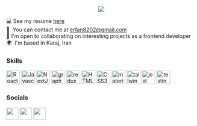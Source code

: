 <p align="center">
<img src="https://readme-typing-svg.herokuapp.com?color=%2336BCF7&lines=Erfan+Pourazizian;Frontend+developer" >
</p>


  :computer:  See my resume  [here](https://cvbuilder.me/Builder/Pdf/fa/Template4/8d4e6b47-1daa-4f2e-8a72-eec8e7f3ea14/MyResume-726[www.cvbuilder.me].pdf)<br/>
  :speech_balloon:  You can contact me at [erfan8202@gmail.com](mailto:erfan8202@gmail.com)<br/>
  🤝  I'm open to collaborating on interesting projects as a frontend developer<br/>
  🌍  I'm based in Karaj, Iran<br/>


                  
### Skills
<p align="left">
 <img
      src="https://raw.githubusercontent.com/danielcranney/readme-generator/main/public/icons/skills/react-colored.svg"
      width="36"
      height="36"
      alt="React"
    />
    <img
      src="https://raw.githubusercontent.com/danielcranney/readme-generator/main/public/icons/skills/javascript-colored.svg"
      width="36"
      height="36"
      alt="Javascript"
    />
    <img
      src="https://raw.githubusercontent.com/danielcranney/readme-generator/main/public/icons/skills/nextjs-colored-dark.svg"
      width="36"
      height="36"
      alt="NextJS"
    />
    <img
      src="https://user-images.githubusercontent.com/91010211/188341906-3114e924-f30e-44ab-9bc9-ed8860be4f81.png"
      width="36"
      height="36"
      alt="graphql"
    />
    <img
      src="https://user-images.githubusercontent.com/91010211/188340918-c74b096e-2f4f-4099-baa1-dcf3e88dea9f.png"
      width="36"
      height="36"
      alt="redux"
    />
    <img
      src="https://raw.githubusercontent.com/danielcranney/readme-generator/main/public/icons/skills/html5-colored.svg"
      width="36"
      height="36"
      alt="HTML5"
    />
    <img
      src="https://raw.githubusercontent.com/danielcranney/readme-generator/main/public/icons/skills/css3-colored.svg"
      width="36"
      height="36"
      alt="CSS3"
    />
    <img
      src="https://raw.githubusercontent.com/danielcranney/readme-generator/main/public/icons/skills/materialui-colored.svg"
      width="36"
      height="36"
      alt="material ui"
    />
    <img
      src="https://user-images.githubusercontent.com/91010211/188340699-3d440d9e-804c-4bcb-8194-1a6eba89db5b.png"
      width="36"
      height="36"
      alt="tailwind"
    />
    <img
      src="https://user-images.githubusercontent.com/91010211/188341154-1adc7669-7000-4f36-ad71-cb2981c68eae.png"
      width="36"
      height="36"
      alt="jest"
    />
    <img
      src="https://user-images.githubusercontent.com/91010211/188342080-12066371-8fa6-4036-891b-7e5eb70d0147.png"
      width="36"
      height="36"
      alt="testing-library"
    />
</p>
                    
### Socials
                  
<p align="left">
   <a href="https://ir.linkedin.com/in/erfan-pourazizian" target="_blank" rel="noreferrer"><img src="https://raw.githubusercontent.com/danielcranney/readme-generator/main/public/icons/socials/linkedin.svg" width="32" height="32" /></a>
    <a href="https://www.instagram.com/mr.pourazizian" target="_blank" rel="noreferrer"><img src="https://raw.githubusercontent.com/danielcranney/readme-generator/main/public/icons/socials/instagram.svg" width="32" height="32" /></a>
<a href="https://www.github.com/enzo8202" target="_blank" rel="noreferrer"><img src="https://raw.githubusercontent.com/danielcranney/readme-generator/main/public/icons/socials/github-dark.svg" width="32" height="32" /></a>
 
 </p>

